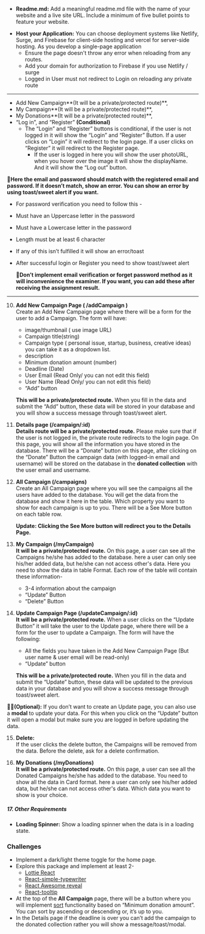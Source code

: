  <!-- Assignment Category: Tulip -->

<!-- 🚩🚩update on main requirement  6: By Clicking on the “See More” button it will redirect you to the details page. -->

<!-- Update on main requirement 12: Clicking the See More button will redirect you to the Details Page.  -->

<!-- ## **Crowdcube: A Crowd Funding Application** -->

<!-- ##### **Project Theme** -->
<!-- 
## A crowdfunding website is a platform where people can raise money for different projects, ideas, or causes by inviting others to contribute financially. These projects can include personal needs (like medical expenses), creative ideas (like making a film or app), and startups (like launching a new product).    -->

<!-- ##### **Key Rules:**

- **GitHub Commits:** -->
  <!-- - Include a minimum of 15 notable GitHub commits on the client side. -->
  <!-- - Include a minimum of 8 notable GitHub commits on the server side -->
- **Readme.md:** Add a meaningful readme.md file with the name of your website and a live site URL. Include a minimum of five bullet points to feature your website.
<!-- - **Responsiveness:** Make it responsive for all devices, including mobile, tablet, and desktop views. -->
<!-- - **Environment Variables:** The Environment variable hides the Firebase config keys and Mongodb credentials. -->
  <!-- * **Lorem Text:** Don’t use any Lorem ipsum text; you can not use the default alert to show any error or success message.    -->
  <!-- * **Unique Design:** Create a unique Design but remember, your website idea shouldn't be similar to any projects you've done before or to any examples in our modules or conceptual sessions.
- You can also look for free resources on [blogs](https://bootcamp.uxdesign.cc/free-images-and-resources-collection-for-website-c77f2fc46ce5) to help with your website. -->
- **Host your Application:** You can choose deployment systems like Netlify, Surge, and Firebase for client-side hosting and vercel for server-side hosting. As you develop a single-page application
  - Ensure the page doesn't throw any error when reloading from any routes.
  - Add your domain for authorization to Firebase if you use Netlify / surge
  - Logged in User must not redirect to Login on reloading any private route

---
<!-- 
**Main Requirements:**

- **Layout Structure** -->

<!-- 1. **Navbar:** The navbar will contain the -->
   <!-- * Website name/logo,    -->
   <!-- * Home,    -->
   <!-- * All Campaign,    -->

- Add New Campaign**(It will be a private/protected route)**,
- My Campaign**(It will be a private/protected route)**,
- My Donations**(It will be a private/protected route)**,
- “Log in”, and “Register” **(Conditional)**
  - The “Login” and “Register” buttons is conditional, if the user is not logged in it will show the “Login” and “Register” Button. If a user clicks on “Login” it will redirect to the login page. If a user clicks on “Register” it will redirect to the Register page.
    - If the user is logged in here you will show the user photoURL, when you hover over the image it will show the displayName. And it will show the “Log out” button.

<!-- 2. **Main Section:** Main Section will show different pages based on routes. -->
<!-- 3. **Footer:** A Footer with all relevant information and eye-catching design. -->

<!-- - ##### **Home Page:**

4. **Home Page:** Besides the navbar and footer the **Home Page** will contain a banner/Slider, a Running Campaign Section, 2 Extra Sections,  
   🎯 **Make sure to keep the navbar and footer on all the pages except the 404 page.**   -->

<!-- 5. **Banner:** Add a slider (you can use any type of slider/carousel) with a minimum of 3 slides and meaningful information   -->
<!-- 
6. **Running Campaign Section:** You need to show at least 6 cards of Running Campaign. Running campaigns are the ones where the deadline has **not passed** yet. These campaigns are still active, and people can contribute to them. Here you will show the data from the database. Which data you want to show on the card is up to you. Each card will contain a “See More” button. -->
   <!-- **update: By Clicking on the “See More” button it will redirect you to the details page.**
   **For showing 6 data you can use the [limit operator](https://www.mongodb.com/docs/manual/reference/method/cursor.limit/) of MongoDB** -->
<!-- 7. **Extra Section:** Add 2 relevant and meaningful extra sections that are mentioned above on the Home page. -->

<!-- ##### **Authentication**

8.  **Login Page:** When you click the login button on the navbar it redirects to the login page. You have to use a password and email-based authentication to log in. The login page will have-
1.  Email
1.  Password
1.  Google login, GitHub \- implement any of one
1.  A link that will redirect to the Register page -->

**🎯Here the email and password should match with the registered email and password. If it doesn’t match, show an error. You can show an error by using toast/sweet alert if you want.**

<!-- 9. **Register Page:** You have to use a password and email-based authentication to register. The Register page will have the following \-
   - Name
   - Email
   - photoURL
   - password
   - A Link that will redirect to the login page -->

- For password verification you need to follow this \-
- Must have an Uppercase letter in the password
- Must have a Lowercase letter in the password
- Length must be at least 6 character
- If any of this isn’t fulfilled it will show an error/toast
- After successful login or Register you need to show toast/sweet alert

  **🎯Don’t implement email verification or forget password method as it will inconvenience the examiner. If you want, you can add these after receiving the assignment result.**

---

10. **Add New Campaign Page ( /addCampaign )**  
    Create an Add New Campaign page where there will be a form for the user to add a Campaign. The form will have:


    * image/thumbnail ( use image URL)
    * Campaign title(string)
    * Campaign type ( personal issue, startup, business, creative ideas) you can take it as a dropdown list.
    * description
    * Minimum donation amount (number)
    * Deadline (Date)
    * User Email  (Read Only/ you can not edit this field)
    * User Name  (Read Only/ you can not edit this field)
    * “Add” button


    **This will be a private/protected route.**
    When you fill in the data and submit the “Add” button, these data will be stored in your database and you will show a success message through toast/sweet alert.


11. **Details page (/campaign/:id)**  
    **Details route will be a private/protected route.** Please make sure that if the user is not logged in, the private route redirects to the login page. On this page, you will show all the information you have stored in the database. There will be a “Donate” button on this page, after clicking on the “Donate” Button the campaign data (with logged-in email and username) will be stored on the database in the **donated collection** with the user email and username.  

12. **All Campaign (/campaigns)**  
    Create an All Campaign page where you will see the campaigns all the users have added to the database. You will get the data from the database and show it here in the table. Which property you want to show for each campaign is up to you. There will be a See More button on each table row.

    **Update: Clicking the See More button will redirect you to the Details Page.**

13. **My Campaign (/myCampaign)**  
    **It will be a private/protected route.** On this page, a user can see all the Campaigns he/she has added to the database. here a user can only see his/her added data, but he/she can not access other's data. Here you need to show the data in table Format. Each row of the table will contain these information-
    - 3-4 information about the campaign
    - “Update” Button
    - “Delete” Button
14. **Update Campaign Page (/updateCampaign/:id)**  
    **It will be a private/protected route.** When a user clicks on the “Update Button” it will take the user to the Update page, where there will be a form for the user to update a Campaign. The form will have the following:

    - All the fields you have taken in the Add New Campaign Page (But user name & user email will be read-only)
    - “Update” button

    **This will be a private/protected route.** When you fill in the data and submit the “Update” button, these data will be updated to the previous data in your database and you will show a success message through toast/sweet alert.

🎯🎯**(Optional):** If you don’t want to create an Update page, you can also use a **modal** to update your data. For this when you click on the “Update” button it will open a modal but make sure you are logged in before updating the data.

15. **Delete:**  
     If the user clicks the delete button, the Campaigns will be removed from the data. Before the delete, ask for a delete confirmation.  

16. **My Donations (/myDonations)**  
    **It will be a private/protected route.** On this page, a user can see all the Donated Campaigns he/she has added to the database. You need to show all the data in Card format. here a user can only see his/her added data, but he/she can not access other's data. Which data you want to show is your choice.

##### **17\. Other Requirements**

<!-- - **404 page:** Add a 404 page/Not Found Page -->
- **Loading Spinner:** Show a loading spinner when the data is in a loading state.

### **Challenges**

- Implement a dark/light theme toggle for the home page.
- Explore this package and implement at least 2-
  - [Lottie React](https://www.npmjs.com/package/lottie-react)
  - [React-simple-typewriter](https://www.npmjs.com/package/react-simple-typewriter)
  - [React Awesome reveal](https://www.npmjs.com/package/react-awesome-reveal)
  - [React-tooltip](https://react-tooltip.com/)
- At the top of the **All Campaign** page, there will be a button where you will implement [sort](https://www.mongodb.com/docs/manual/reference/method/cursor.sort/) functionality based on “Minimum donation amount”. You can sort by ascending or descending or, it’s up to you.
- In the Details page if the deadline is over you can’t add the campaign to the donated collection rather you will show a message/toast/modal.

<!-- **What to submit:**

- Your client-side code GitHub repository
- Your server-side code GitHub repository
- Your live website link -->
